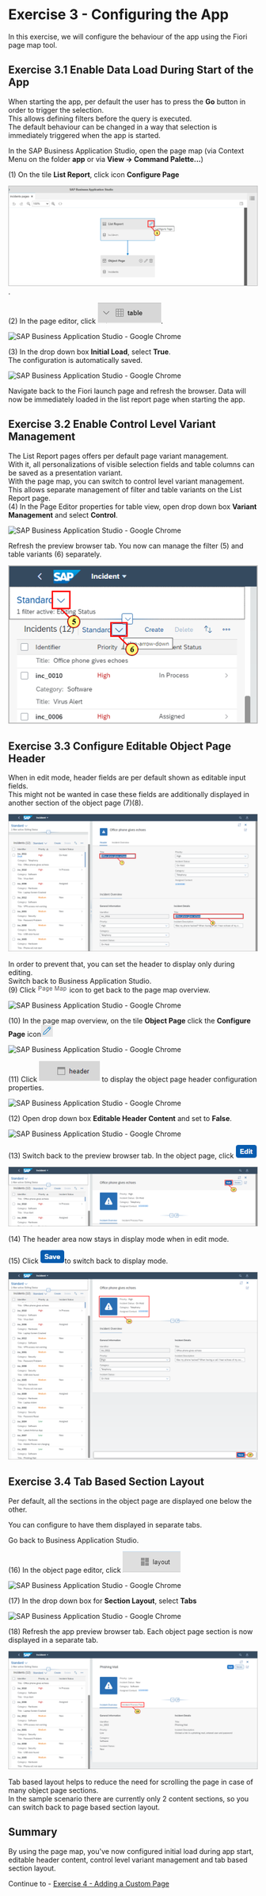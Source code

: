 # Exercise 3 - Configuring the App

In this exercise, we will configure the behaviour of the app using the Fiori page map tool.

## Exercise 3.1 Enable Data Load During Start of the App

When starting the app, per default the user has to press the
**Go** button in order to trigger the selection.\
This allows defining filters before the query is executed.\
The default behaviour can be changed in a way that selection is immediately
triggered when the app is started.

In the SAP Business Application Studio, open the page map (via Context Menu on the folder **app** or via **View -> Command Palette...**)

(1) On the tile **List Report**, click icon **Configure
Page**

![](./images/image1.png).

(2) In the page editor, click
![](./images/image4.png).

![SAP Business Application Studio - Google
Chrome](./images/image3.png)

(3) In the drop down box **Initial Load**, select
**True**.\
The configuration is automatically saved.

![SAP Business Application Studio - Google
Chrome](./images/image5.png)

Navigate back to the Fiori launch
page and refresh the browser.
Data will now be immediately loaded in the list report page when starting the app.

## Exercise 3.2 Enable Control Level Variant Management

The List Report pages offers per default page variant management.\
With it, all personalizations of visible selection fields and table columns can be
saved as a presentation variant.\
With the page map, you can switch to control level variant management.
This allows separate management of filter and table variants on the List Report page.\
(4) In the Page Editor properties for table view, open drop down box **Variant Management** and select **Control**.

![SAP Business Application Studio - Google
Chrome](./images/image7.png)

Refresh the preview browser tab. You now can manage the filter (5) and table variants (6) separately.

![](./images/image9.png)

## Exercise 3.3 Configure Editable Object Page Header

When in edit mode, header fields are per default shown as editable
input fields.\
This might not be wanted in case these fields are additionally displayed in another section of the object page (7)(8).

![](./images/image10.png)

In order to prevent that, you can set the header to display only during editing.\
Switch back to Business Application Studio.\
(9) Click ![](./images/image12.png) icon to get back to the page map overview.

![SAP Business Application Studio - Google
Chrome](./images/image11.png)

(10) In the page map overview, on the tile **Object Page** click the **Configure
Page** icon![](./images/image14.png)

![SAP Business Application Studio - Google
Chrome](./images/image13.png)

(11) Click ![](./images/image16.png) to display the object page header configuration properties.

![SAP Business Application Studio - Google
Chrome](./images/image15.png)

(12) Open drop down box **Editable Header Content** and
set to **False**.

![SAP Business Application Studio - Google
Chrome](./images/image17.png)

(13) Switch back to the preview browser tab.
In the object page, click ![](./images/image20.png)

![](./images/image19.png)

(14) The header area now stays in display mode when in edit mode.

(15) Click ![](./images/image22.png)to switch back to display mode.

![](./images/image21.png)

## Exercise 3.4 Tab Based Section Layout

Per default, all the sections in the object page are displayed one
below the other.

You can configure to have them displayed in separate tabs.

Go back to Business Application Studio.

(16) In the object page editor, click
![](./images/image24.png)

![SAP Business Application Studio - Google
Chrome](./images/image23.png)

(17) In the drop down box for **Section Layout**, select **Tabs**

![SAP Business Application Studio - Google
Chrome](./images/image25.png)

(18) Refresh the app preview browser tab. Each object page section is
now displayed in a separate tab.

![](./images/image27.png)

Tab based layout helps to reduce the need for scrolling the page in case of many object page sections.\
In the sample scenario there are currently only 2 content sections, so you can switch back to page based section layout.

## Summary

By using the page map, you've now configured initial load during app start, editable header content, control level variant management and tab based section layout.

Continue to - [Exercise 4 - Adding a Custom Page ](../ex4/README.md)

